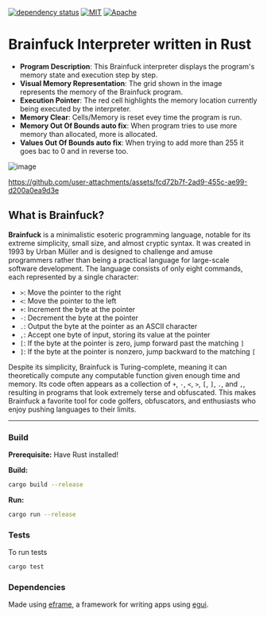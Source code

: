 [![dependency status](https://deps.rs/repo/github/bombinisss/BrainfuckInterpreter/status.svg)](https://deps.rs/repo/github/bombinisss/BrainfuckInterpreter)
[![MIT](https://img.shields.io/badge/license-MIT-blue.svg)](https://github.com/Bombinisss/BrainfuckInterpreter/blob/master/LICENSE-MIT.txt)
[![Apache](https://img.shields.io/badge/license-Apache-blue.svg)](https://github.com/Bombinisss/BrainfuckInterpreter/blob/master/LICENSE-APACHE.txt)

# Brainfuck Interpreter written in Rust

- **Program Description**: This Brainfuck interpreter displays the program's memory state and execution step by step.
- **Visual Memory Representation**: The grid shown in the image represents the memory of the Brainfuck program.
- **Execution Pointer**: The red cell highlights the memory location currently being executed by the interpreter.
- **Memory Clear**: Cells/Memory is reset evey time the program is run.
- **Memory Out Of Bounds auto fix**: When program tries to use more memory than allocated, more is allocated.
- **Values Out Of Bounds auto fix**: When trying to add more than 255 it goes bac to 0 and in reverse too.

![image](https://github.com/user-attachments/assets/640f9168-6743-4a74-ad13-543c7455f136)

https://github.com/user-attachments/assets/fcd72b7f-2ad9-455c-ae99-d200a0ea9d3e


## What is Brainfuck?

**Brainfuck** is a minimalistic esoteric programming language, notable for its extreme simplicity, small size, and almost cryptic syntax. It was created in 1993 by Urban Müller and is designed to challenge and amuse programmers rather than being a practical language for large-scale software development. The language consists of only eight commands, each represented by a single character:

- `>`: Move the pointer to the right
- `<`: Move the pointer to the left
- `+`: Increment the byte at the pointer
- `-`: Decrement the byte at the pointer
- `.`: Output the byte at the pointer as an ASCII character
- `,`: Accept one byte of input, storing its value at the pointer
- `[`: If the byte at the pointer is zero, jump forward past the matching `]`
- `]`: If the byte at the pointer is nonzero, jump backward to the matching `[`

Despite its simplicity, Brainfuck is Turing-complete, meaning it can theoretically compute any computable function given enough time and memory. Its code often appears as a collection of `+`, `-`, `<`, `>`, `[`, `]`, `.`, and `,`, resulting in programs that look extremely terse and obfuscated. This makes Brainfuck a favorite tool for code golfers, obfuscators, and enthusiasts who enjoy pushing languages to their limits.

---

### Build

**Prerequisite:** Have Rust installed!

**Build:**
```bash
cargo build --release
```

**Run:**
```bash
cargo run --release
```

### Tests

To run tests 
```bash
cargo test
```


 
### Dependencies

Made using [eframe](https://github.com/emilk/egui/tree/master/crates/eframe), a framework for writing apps using [egui](https://github.com/emilk/egui/).
